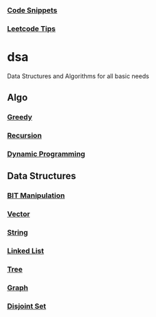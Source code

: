 
### [Code Snippets](https://github.com/Satwikan/dsa/blob/master/Code-Snippets.md)

### [Leetcode Tips](https://github.com/Satwikan/dsa/blob/master/Leetcode-Tips.md)
# dsa
Data Structures and Algorithms for all basic needs

## Algo
### [Greedy](https://github.com/Satwikan/dsa/tree/master/Greedy)
### [Recursion](https://github.com/Satwikan/dsa/tree/master/recursion)
### [Dynamic Programming](https://github.com/Satwikan/dsa/tree/master/dynamic-programming)

## Data Structures
### [BIT Manipulation](https://github.com/Satwikan/dsa/tree/master/bit)
### [Vector](https://gist.github.com/Satwikan/fcc8f00f7f0bef5505604eb2493bc56f)
### [String](https://github.com/Satwikan/dsa/tree/master/string)
### [Linked List](https://github.com/Satwikan/dsa/tree/master/LinkedList)
### [Tree](https://github.com/Satwikan/dsa/tree/master/Tree)
### [Graph](https://github.com/Satwikan/dsa/tree/master/graph)
### [Disjoint Set](https://github.com/Satwikan/dsa/tree/master/disjointSet)
